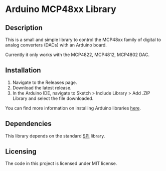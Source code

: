 # Arduino MCP48xx Library


## Description
This is a small and simple library to control the MCP48xx family of digital to analog converters (DACs) with an Arduino board.

Currently it only works with the MCP4822, MCP4812, MCP4802 DAC.


## Installation

1. Navigate to the Releases page.
2. Download the latest release.
3. In the Arduino IDE, navigate to Sketch > Include Library > Add .ZIP Library and select the file downloaded.

You can find more information on installing Arduino libraries [here](https://www.arduino.cc/en/Guide/Libraries).


## Dependencies

This library depends on the standard [SPI](https://www.arduino.cc/en/Reference/SPI) library.


## Licensing
The code in this project is licensed under MIT license.